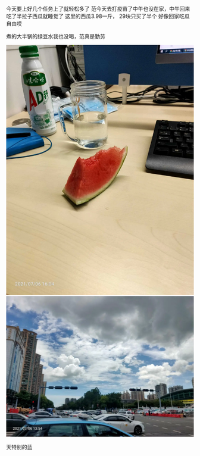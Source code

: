 今天要上好几个任务上了就轻松多了
范今天去打疫苗了中午也没在家，中午回来吃了半拉子西瓜就睡觉了
这里的西瓜3.98一斤， 29块只买了半个
好像回家吃瓜自由哎

煮的大半锅的绿豆水我也没喝，范真是勤劳

![](../../img/6904315-1638aa027fc6a412.jpg)
![](../../img/6904315-f2d2fda39006d74e.jpg)

天特别的蓝

